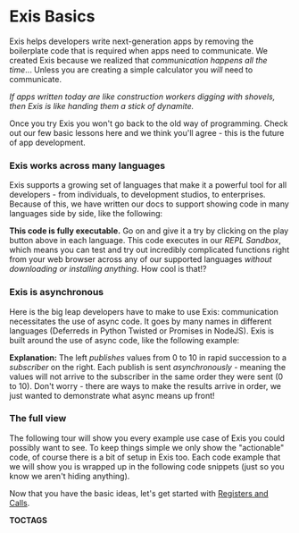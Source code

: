 # Exis Basics

Exis helps developers write next-generation apps by removing the boilerplate code that is required when apps need to communicate. We created Exis because we realized that *communication happens all the time*... Unless you are creating a simple calculator you *will* need to communicate.

*If apps written today are like construction workers digging with shovels, then Exis is like handing them a stick of dynamite.*

Once you try Exis you won't go back to the old way of programming. Check out our few basic lessons here and we think you'll agree - this is the future of app development.

### Exis works across many languages

Exis supports a growing set of languages that make it a powerful tool for all developers - from individuals, to development studios, to enterprises. Because of this, we have written our docs to support showing code in many languages side by side, like the following:

<exis-code name="Tour Basics 1" action="simple" editable></exis-code>

**This code is fully executable.** Go on and give it a try by clicking on the play button above in each language. This code executes in our *REPL Sandbox*, which means you can test and try out incredibly complicated functions right from your web browser across any of our supported languages *without downloading or installing anything*. How cool is that!?

### Exis is asynchronous

Here is the big leap developers have to make to use Exis: communication necessitates the use of async code. It goes by many names in different languages (Deferreds in Python Twisted or Promises in NodeJS). Exis is built around the use of async code, like the following example:

<exis-code name="Tour Basics 2" editable></exis-code>

**Explanation:** The left *publishes* values from 0 to 10 in rapid succession to a *subscriber* on the right. Each publish is sent *asynchronously* - meaning the values will not arrive to the subscriber in the same order they were sent (0 to 10). Don't worry - there are ways to make the results arrive in order, we just wanted to demonstrate what async means up front!

### The full view

The following tour will show you every example use case of Exis you could possibly want to see. To keep things simple we only show the "actionable" code, of course there is a bit of setup in Exis too. Each code example that we will show you is wrapped up in the following code snippets (just so you know we aren't hiding anything).

<exis-code name="REPL Template" action="template" norepl></exis-code>

Now that you have the basic ideas, let's get started with [Registers and Calls](/pages/tour/regcall-lesson1.md).

__TOCTAGS__
